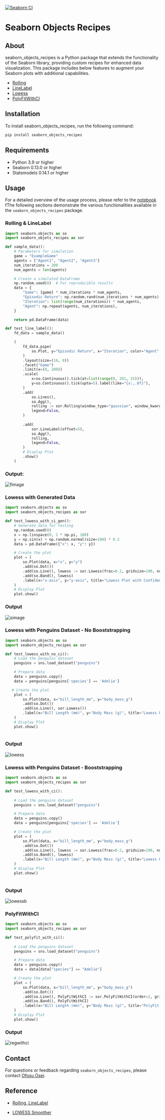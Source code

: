 [![Seaborn CI](https://github.com/Ofosu-Osei/seaborn_objects_recipes/actions/workflows/actions.yml/badge.svg)][def]

# Seaborn Objects Recipes

## About

seaborn_objects_recipes is a Python package that extends the functionality of the Seaborn library, providing custom recipes for enhanced data visualization. This package includes below features to augment your Seaborn plots with additional capabilities.

- [Rolling](https://github.com/Ofosu-Osei/seaborn_objects_recipes/blob/main/seaborn_objects_recipes/recipes/rolling.py)
- [LineLabel](https://github.com/Ofosu-Osei/seaborn_objects_recipes/blob/main/seaborn_objects_recipes/recipes/line_label.py)
- [Lowess](https://github.com/Ofosu-Osei/seaborn_objects_recipes/blob/main/seaborn_objects_recipes/recipes/lowess.py)
- [PolyFitWithCI](https://github.com/Ofosu-Osei/seaborn_objects_recipes/blob/main/seaborn_objects_recipes/recipes/plotting.py)

## Installation

To install seaborn_objects_recipes, run the following command:

```python
pip install seaborn_objects_recipes

```

## Requirements

- Python 3.9 or higher
- Seaborn 0.13.0 or higher
- Statsmodels 0.14.1 or higher


## Usage

For a detailed overview of the usage process, please refer to the [notebook](https://github.com/Ofosu-Osei/seaborn_objects_recipes/blob/main/docs/tutorial/recipes_tut.ipynb) fThe following sections demonstrate the various functionalities available in the `seaborn_objects_recipes` package.

### Rolling & LineLabel

```python
import seaborn.objects as so
import seaborn_objets_recipes as sor

def sample_data():
    # Parameters for simulation
    game = "ExampleGame"
    agents = ["Agent1", "Agent2", "Agent3"]
    num_iterations = 200
    num_agents = len(agents)

    # Create a simulated DataFrame
    np.random.seed(0)  # For reproducible results
    data = {
        "Game": [game] * num_iterations * num_agents,
        "Episodic Return": np.random.rand(num_iterations * num_agents) * 100,
        "Iteration": list(range(num_iterations)) * num_agents,
        "Agent": np.repeat(agents, num_iterations),
    }

    return pd.DataFrame(data)

def test_line_label():
    fd_data = sample_data()

    (
        fd_data.pipe(
            so.Plot, y="Episodic Return", x="Iteration", color="Agent", text="Agent"
        )
        .layout(size=(16, 8))
        .facet("Game")
        .limit(x=(0, 200))
        .scale(
            x=so.Continuous().tick(at=list(range(0, 201, 25))),
            y=so.Continuous().tick(upto=5).label(like="{x:,.0f}"),
        )
        .add(
            so.Lines(),
            so.Agg(),
            rolling := sor.Rolling(window_type="gaussian", window_kwargs={"std": 2}),
            legend=False,
        )
        
        .add(
            sor.LineLabel(offset=5),
            so.Agg(),
            rolling,
            legend=False,
        )
        # Display Plot
        .show()
    )
```

### Output:

![fimage](img/line_label.png)


### Lowess with Generated Data

```python
import seaborn.objects as so
import seaborn_objects_recipes as sor

def test_lowess_with_ci_gen():
    # Generate data for testing
    np.random.seed(0)
    x = np.linspace(0, 2 * np.pi, 100)
    y = np.sin(x) + np.random.normal(size=100) * 0.2
    data = pd.DataFrame({"x": x, "y": y})

    # Create the plot
    plot = (
        so.Plot(data, x="x", y="y")
        .add(so.Dot())
        .add(so.Line(), lowess := sor.Lowess(frac=0.2, gridsize=100, num_bootstrap=200, alpha=0.95))
        .add(so.Band(), lowess)
        .label(x="x-axis", y="y-axis", title="Lowess Plot with Confidence Intervals - Generated Data")
    )
    # Display Plot
    plot.show()
```

### Output

![simage](img/lowessgen.png)

### Lowess with Penguins Dataset - No Booststrapping

```python
import seaborn.objects as so
import seaborn_objects_recipes as sor

def test_lowess_with_no_ci():
    # Load the penguins dataset
    penguins = sns.load_dataset("penguins")

    # Prepare data
    data = penguins.copy()
    data = penguins[penguins['species'] == 'Adelie']

   # Create the plot
    plot = (
        so.Plot(data, x="bill_length_mm", y="body_mass_g")
        .add(so.Dot())
        .add(so.Line(), sor.Lowess())
        .label(x="Bill Length (mm)", y="Body Mass (g)", title="Lowess Plot no Confidence Intervals")
    )
    # Display Plot
    plot.show()
    
```

### Output
![lowess](img/lowess_nb.png)


### Lowess with Penguins Dataset - Booststrapping

```python
import seaborn.objects as so
import seaborn_objects_recipes as sor

def test_lowess_with_ci():
    
    # Load the penguins dataset
    penguins = sns.load_dataset("penguins")

    # Prepare data
    data = penguins.copy()
    data = penguins[penguins['species'] == 'Adelie']

    # Create the plot
    plot = (
        so.Plot(data, x="bill_length_mm", y="body_mass_g")
        .add(so.Dot())
        .add(so.Line(), lowess := sor.Lowess(frac=0.2, gridsize=100, num_bootstrap=200, alpha=0.95))
        .add(so.Band(), lowess)
        .label(x="Bill Length (mm)", y="Body Mass (g)", title="Lowess Plot with Confidence Intervals")
    )
    # Display Plot
    plot.show()
    
```

### Output
![lowessb](img/lowess_b.png)


### PolyFitWithCI

```python
import seaborn.objects as so
import seaborn_objects_recipes as sor

def test_polyfit_with_ci():
    
    # Load the penguins dataset
    penguins = sns.load_dataset("penguins")

    # Prepare data
    data = penguins.copy()
    data = data[data["species"] == "Adelie"]

    # Create the plot
    plot = (
        so.Plot(data, x="bill_length_mm", y="body_mass_g")
        .add(so.Dot())
        .add(so.Line(), PolyFitWithCI := sor.PolyFitWithCI(order=2, gridsize=100, alpha=0.05))
        .add(so.Band(), PolyFitWithCI)
        .label(x="Bill Length (mm)", y="Body Mass (g)", title="PolyFit Plot with Confidence Intervals")
    )
    # Display Plot
    plot.show()
```
### Output

![regwithci](img/polyfit_with_ci.png)


## Contact

For questions or feedback regarding `seaborn_objects_recipes`, please contact [Ofosu Osei](mailto:goofosuosei@gmail.com).

[def]: https://github.com/Ofosu-Osei/seaborn_objects_recipes/actions/workflows/actions.yml

## Reference

* [Rolling, LineLabel](https://github.com/mwaskom/seaborn/discussions/3133)

* [LOWESS Smoother](https://github.com/mwaskom/seaborn/issues/3320)